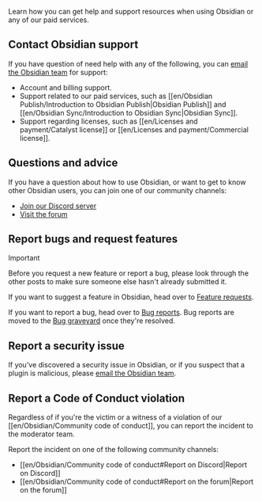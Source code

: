 Learn how you can get help and support resources when using Obsidian or any of our paid services.

## Contact Obsidian support

If you have question of need help with any of the following, you can [email the Obsidian team](mailto:support@obsidian.md) for support:

- Account and billing support.
- Support related to our paid services, such as [[en/Obsidian Publish/Introduction to Obsidian Publish|Obsidian Publish]] and [[en/Obsidian Sync/Introduction to Obsidian Sync|Obsidian Sync]].
- Support regarding licenses, such as [[en/Licenses and payment/Catalyst license]] or [[en/Licenses and payment/Commercial license]].

## Questions and advice

If you have a question about how to use Obsidian, or want to get to know other Obsidian users, you can join one of our community channels:

- [Join our Discord server](https://discord.gg/obsidianmd)
- [Visit the forum](https://forum.obsidian.md/)

## Report bugs and request features

> [!important]
> Before you request a new feature or report a bug, please look through the other posts to make sure someone else hasn't already submitted it.

If you want to suggest a feature in Obsidian, head over to [Feature requests](https://forum.obsidian.md/c/feature-requests/8).

If you want to report a bug, head over to [Bug reports](https://forum.obsidian.md/c/bug-reports/7). Bug reports are moved to the [Bug graveyard](https://forum.obsidian.md/c/bug-graveyard/12) once they're resolved.

## Report a security issue

If you've discovered a security issue in Obsidian, or if you suspect that a plugin is malicious, please [email the Obsidian team](mailto:support@obsidian.md).

## Report a Code of Conduct violation

Regardless of if you're the victim or a witness of a violation of our [[en/Obsidian/Community code of conduct]], you can report the incident to the moderator team.

Report the incident on one of the following community channels:

- [[en/Obsidian/Community code of conduct#Report on Discord|Report on Discord]]
- [[en/Obsidian/Community code of conduct#Report on the forum|Report on the forum]]
